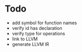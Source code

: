 # Todo
* add symbol for function names
* verify id has declaration
* verify type for operations
* link to LLVM
* generate LLVM IR